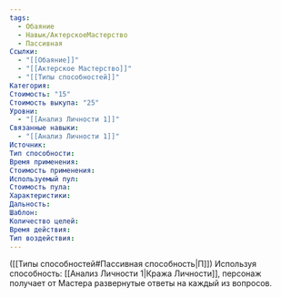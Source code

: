 ```yaml
---
tags:
  - Обаяние
  - Навык/АктерскоеМастерство
  - Пассивная
Ссылки:
  - "[[Обаяние]]"
  - "[[Актерское Мастерство]]"
  - "[[Типы способностей]]"
Категория: 
Стоимость: "15"
Стоимость выкупа: "25"
Уровни:
  - "[[Анализ Личности 1]]"
Связанные навыки:
  - "[[Анализ Личности 1]]"
Источник:
Тип способности:
Время применения:
Стоимость применения:
Используемый пул:
Стоимость пула:
Характеристики:
Дальность:
Шаблон:
Количество целей:
Время действия:
Тип воздействия:
---
```

([[Типы способностей#Пассивная способность|П]]) Используя способность: [[Анализ Личности 1|Кража Личности]], персонаж получает от Мастера развернутые ответы на каждый из вопросов. 